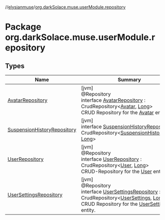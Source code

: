 //[elysianmuse](../../index.md)/[org.darkSolace.muse.userModule.repository](index.md)

# Package org.darkSolace.muse.userModule.repository

## Types

| Name | Summary |
|---|---|
| [AvatarRepository](-avatar-repository/index.md) | [jvm]<br>@Repository<br>interface [AvatarRepository](-avatar-repository/index.md) : CrudRepository&lt;[Avatar](../org.darkSolace.muse.userModule.model/-avatar/index.md), [Long](https://kotlinlang.org/api/latest/jvm/stdlib/kotlin/-long/index.html)&gt; <br>CRUD Repository for the [Avatar](../org.darkSolace.muse.userModule.model/-avatar/index.md) entity. |
| [SuspensionHistoryRepository](-suspension-history-repository/index.md) | [jvm]<br>interface [SuspensionHistoryRepository](-suspension-history-repository/index.md) : CrudRepository&lt;[SuspensionHistoryEntry](../org.darkSolace.muse.userModule.model/-suspension-history-entry/index.md), [Long](https://kotlinlang.org/api/latest/jvm/stdlib/kotlin/-long/index.html)&gt; |
| [UserRepository](-user-repository/index.md) | [jvm]<br>@Repository<br>interface [UserRepository](-user-repository/index.md) : CrudRepository&lt;[User](../org.darkSolace.muse.userModule.model/-user/index.md), [Long](https://kotlinlang.org/api/latest/jvm/stdlib/kotlin/-long/index.html)&gt; <br>CRUD-Repository for the [User](../org.darkSolace.muse.userModule.model/-user/index.md) entity. |
| [UserSettingsRepository](-user-settings-repository/index.md) | [jvm]<br>@Repository<br>interface [UserSettingsRepository](-user-settings-repository/index.md) : CrudRepository&lt;[UserSettings](../org.darkSolace.muse.userModule.model/-user-settings/index.md), [Long](https://kotlinlang.org/api/latest/jvm/stdlib/kotlin/-long/index.html)&gt; <br>CRUD Repository for the [UserSettings](../org.darkSolace.muse.userModule.model/-user-settings/index.md) entity. |

